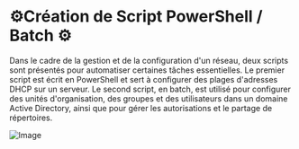 # ⚙️Création de Script PowerShell / Batch ⚙️

Dans le cadre de la gestion et de la configuration d'un réseau, deux scripts sont présentés pour automatiser certaines tâches essentielles. Le premier script est écrit en PowerShell et sert à configurer des plages d'adresses DHCP sur un serveur. Le second script, en batch, est utilisé pour configurer des unités d'organisation, des groupes et des utilisateurs dans un domaine Active Directory, ainsi que pour gérer les autorisations et le partage de répertoires.


![Image](https://upload.wikimedia.org/wikipedia/commons/2/26/Windows_Server_logo.svg)

